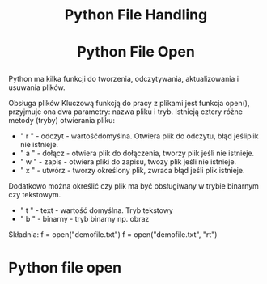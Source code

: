 # <p style="text-align: center;">Python File Handling </p>


# <p style="text-align: center;">Python File Open</p>

Python ma kilka funkcji do tworzenia, odczytywania, aktualizowania i usuwania plików.

Obsługa plików
Kluczową funkcją do pracy z plikami jest funkcja open(), przyjmuje ona dwa parametry: nazwa pliku i tryb. Istnieją cztery różne metody (tryby) otwierania pliku:
  - " r " - odczyt - wartośćdomyślna. Otwiera plik do odczytu, błąd jeśliplik nie istnieje.
  - " a " - dołącz - otwiera plik do dołączenia, tworzy plik jeśli nie istnieje.
  - " w " - zapis - otwiera pliki do zapisu, twozy plik jeśli nie istnieje.
  - " x " - utwórz - tworzy określony plik, zwraca błąd jeśli plik istnieje.

Dodatkowo można określić czy plik ma być obsługiwany w trybie binarnym czy tekstowym.
  - " t " - text - wartość domyślna. Tryb tekstowy
  - " b " - binarny - tryb binarny np. obraz

Składnia: 
  f = open("demofile.txt")
  f = open("demofile.txt", "rt")

  # Python file open

